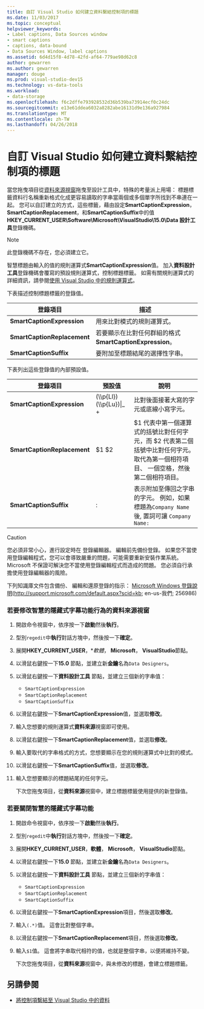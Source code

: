 ```yaml
---
title: 自訂 Visual Studio 如何建立資料繫結控制項的標題
ms.date: 11/03/2017
ms.topic: conceptual
helpviewer_keywords:
- Label captions, Data Sources window
- smart captions
- captions, data-bound
- Data Sources Window, label captions
ms.assetid: 6d4d15f8-4d78-42fd-af64-779ae98d62c8
author: gewarren
ms.author: gewarren
manager: douge
ms.prod: visual-studio-dev15
ms.technology: vs-data-tools
ms.workload:
- data-storage
ms.openlocfilehash: f6c2dffe793928532d36b539ba73914ecf0c24dc
ms.sourcegitcommit: e13e61ddea6032a8282abe16131d9e136a927984
ms.translationtype: MT
ms.contentlocale: zh-TW
ms.lasthandoff: 04/26/2018
---
```

# <a name="customize-how-visual-studio-creates-captions-for-data-bound-controls"></a>自訂 Visual Studio 如何建立資料繫結控制項的標題
當您拖曳項目從[資料來源視窗](add-new-data-sources.md)拖曳至設計工具中，特殊的考量派上用場： 標題標籤資料行名稱重新格式化成更容易讀取的字串當兩個或多個單字所找到不串連在一起。 您可以自訂建立的方式，這些標籤，藉由設定**SmartCaptionExpression**， **SmartCaptionReplacement**，和**SmartCaptionSuffix**中的值**HKEY_CURRENT_USER\Software\Microsoft\VisualStudio\15.0\Data 設計工具**登錄機碼。

> [!NOTE]
> 此登錄機碼不存在，您必須建立它。

智慧標題由輸入的值的規則運算式**SmartCaptionExpression**值。 加入**資料設計工具**登錄機碼會覆寫的預設規則運算式，控制標題標籤。 如需有關規則運算式的詳細資訊，請參閱[使用 Visual Studio 中的規則運算式](../ide/using-regular-expressions-in-visual-studio.md)。

下表描述控制標題標籤的登錄值。

|登錄項目|描述|
|-------------------|-----------------|
|**SmartCaptionExpression**|用來比對模式的規則運算式。|
|**SmartCaptionReplacement**|若要顯示在比對任何群組的格式**SmartCaptionExpression**。|
|**SmartCaptionSuffix**|要附加至標題結尾的選擇性字串。|

下表列出這些登錄值的內部預設值。

|登錄項目|預設值|說明|
|-------------------|-------------------|-----------------|
|**SmartCaptionExpression**|(\\\p{Ll}) (\\\p{Lu})&#124;_ +|比對後面接著大寫的字元或底線小寫字元。|
|**SmartCaptionReplacement**|$1 $2|$1 代表中第一個運算式的括號比對任何字元，而 $2 代表第二個括號中比對任何字元。 取代為第一個相符項目、 一個空格，然後第二個相符項目。|
|**SmartCaptionSuffix**|:|表示附加至傳回之字串的字元。 例如，如果標題為`Company Name`後, 置詞可讓 `Company Name:`|

> [!CAUTION]
> 您必須非常小心，進行設定時在 登錄編輯器。 編輯前先備份登錄。 如果您不當使用登錄編輯程式，您可以會導致嚴重的問題，可能需要重新安裝作業系統。 Microsoft 不保證可解決您不當使用登錄編輯程式而造成的問題。 您必須自行承擔使用登錄編輯器的風險。
>
>  下列知識庫文件包含備份、 編輯和還原登錄的指示： [Microsoft Windows 登錄說明](http://support.microsoft.com/default.aspx?scid=kb;en-us;256986)(http://support.microsoft.com/default.aspx?scid=kb; en-us-我們; 256986)

### <a name="to-modify-the-smart-captioning-behavior-of-the-data-sources-window"></a>若要修改智慧的隱藏式字幕功能行為的資料來源視窗

1.  開啟命令視窗中，依序按一下**啟動**然後**執行**。

2.  型別`regedit`中**執行**對話方塊中，然後按一下**確定**。

3.  展開**HKEY_CURRENT_USER**，**軟體*， **Microsoft**， **VisualStudio**節點。

7.  以滑鼠右鍵按一下**15.0**  節點，並建立新**金鑰**名為`Data Designers`。

8.  以滑鼠右鍵按一下**資料設計工具** 節點，並建立三個新的字串值：

    - `SmartCaptionExpression`
    - `SmartCaptionReplacement`
    - `SmartCaptionSuffix`

11. 以滑鼠右鍵按一下**SmartCaptionExpression**值，並選取**修改**。

12. 輸入您想要的規則運算式**資料來源**視窗即可使用。

13. 以滑鼠右鍵按一下**SmartCaptionReplacement**值，並選取**修改**。

14. 輸入要取代的字串格式的方式，您想要顯示在您的規則運算式中比對的模式。

15. 以滑鼠右鍵按一下**SmartCaptionSuffix**值，並選取**修改**。

16. 輸入您想要顯示的標題結尾的任何字元。

    下次您拖曳項目，從**資料來源**視窗中，建立標題標籤使用提供的新登錄值。

### <a name="to-turn-off-the-smart-captioning-feature"></a>若要關閉智慧的隱藏式字幕功能

1.  開啟命令視窗中，依序按一下**啟動**然後**執行**。

2.  型別`regedit`中**執行**對話方塊中，然後按一下**確定**。

3.  展開**HKEY_CURRENT_USER**，**軟體**， **Microsoft**， **VisualStudio**節點。

7.  以滑鼠右鍵按一下**15.0**  節點，並建立新**金鑰**名為`Data Designers`。

8.  以滑鼠右鍵按一下**資料設計工具** 節點，並建立三個新的字串值：

    - `SmartCaptionExpression`
    - `SmartCaptionReplacement`
    - `SmartCaptionSuffix`

11. 以滑鼠右鍵按一下**SmartCaptionExpression**項目，然後選取**修改**。

12. 輸入`(.*)`值。 這會比對整個字串。

13. 以滑鼠右鍵按一下**SmartCaptionReplacement**項目，然後選取**修改**。

14. 輸入`$1`值。 這會將字串取代相符的值，也就是整個字串，以便將維持不變。

    下次您拖曳項目，從**資料來源**視窗中，與未修改的標題，會建立標題標籤。

## <a name="see-also"></a>另請參閱

- [將控制項繫結至 Visual Studio 中的資料](../data-tools/bind-controls-to-data-in-visual-studio.md)